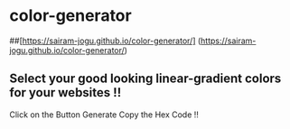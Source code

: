 # color-generator

##[https://sairam-jogu.github.io/color-generator/] (https://sairam-jogu.github.io/color-generator/)


## Select your good looking linear-gradient colors for your websites !!

Click on the Button Generate
Copy the Hex Code
!!
